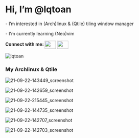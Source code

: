 # Hi, I’m @lqtoan
<p>- I’m interested in (Arch)linux & (Qtile) tiling window manager</p>
<p>- I'm currently learning (Neo)vim</p>

<b> Connect with me: </b> <a href="https://www.facebook.com/lqtoann/"><img align="center" src="https://cdn.jsdelivr.net/npm/simple-icons@3.0.1/icons/facebook.svg" height="25" width="35" /></a> <a href="https://www.instagram.com/lqtoan.archlinux/"><img align="center" src="https://cdn.jsdelivr.net/npm/simple-icons@3.0.1/icons/instagram.svg" height="25" width="35" /></a>

<img src="https://github-readme-stats.vercel.app/api/top-langs?username=lqtoan&show_icons=true&locale=en&layout=compact&theme=nord" alt="lqtoan" />
</p>


### My Archlinux & Qtile

![21-09-22-143449_screenshot](https://user-images.githubusercontent.com/89382043/134371568-9a1e4bed-b57f-454f-9bcd-784ef23a35d5.jpg)

![21-09-22-142659_screenshot](https://user-images.githubusercontent.com/89382043/134371703-1fe006df-28db-4920-84e5-429aea62ea29.jpg)

![21-09-22-215445_screenshot](https://user-images.githubusercontent.com/89382043/134371743-2040aa11-1ba8-4bd0-bd62-cb3608b04af7.jpg)

![21-09-22-144735_screenshot](https://user-images.githubusercontent.com/89382043/134371818-87b484e0-aaa7-46e0-b7d3-f8d498d80a28.jpg)

![21-09-22-142707_screenshot](https://user-images.githubusercontent.com/89382043/134371864-a59dc622-5e1c-4db5-bc41-6dd2aba68ee7.jpg)

![21-09-22-142703_screenshot](https://user-images.githubusercontent.com/89382043/134371908-e1f3fb76-3c33-4881-b999-f8238e701ef1.jpg)


